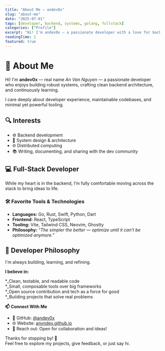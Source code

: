```yaml
---
title: "About Me — andev0x"
slug: "about-me"
date: "2025-07-01"
tags: [developer, backend, systems, golang, fullstack]
categories: ["Profile"]
excerpt: "Hi! I'm andev0x — a passionate developer with a love for backend systems, clean architecture, and lifelong learning."
readingTime: 1
featured: true
---
```


# 👋 About Me

Hi! I'm **andev0x** — real name *An Van Nguyen* — a passionate developer who enjoys building robust systems, crafting clean backend architecture, and continuously learning.

I care deeply about developer experience, maintainable codebases, and minimal yet powerful tooling.



## 🔍 Interests

- ⚙️ Backend development  
- 🧱 System design & architecture  
- 🌐 Distributed computing  
- 📚 Writing, documenting, and sharing with the dev community  



## 💻 Full-Stack Developer

While my heart is in the backend, I’m fully comfortable moving across the stack to bring ideas to life.

### 🛠️ Favorite Tools & Technologies

- **Languages:** Go, Rust, Swift, Python, Dart  
- **Frontend:** React, TypeScript  
- **Tooling:** Vite, Tailwind CSS, Neovim, Ghostty  
- **Philosophy:** *“The simpler the better — optimize until it can’t be optimized anymore.”*



## 🌱 Developer Philosophy

I'm always building, learning, and refining.

**I believe in:**

*_Clean, testable, and readable code  
*_Small, composable tools over big frameworks  
*_Open source contribution and tech as a force for good  
*_Building projects that solve real problems  



**📫 Connect With Me**

- 🐙 GitHub: [@andev0x](https://github.com/andev0x)  
- 🌐 Website: [anvndev.github.io](https://anvndev.github.io)  
- 📨 Reach out: Open for collaboration and ideas!



Thanks for stopping by! 🙌  
Feel free to explore my projects, give feedback, or just say hi.
